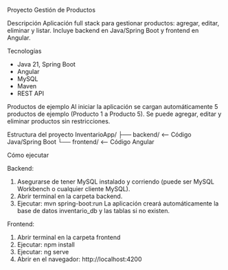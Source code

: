 Proyecto Gestión de Productos

Descripción
Aplicación full stack para gestionar productos: agregar, editar, eliminar y listar. Incluye backend en Java/Spring Boot y frontend en Angular.

Tecnologías
- Java 21, Spring Boot
- Angular
- MySQL
- Maven
- REST API

Productos de ejemplo
Al iniciar la aplicación se cargan automáticamente 5 productos de ejemplo (Producto 1 a Producto 5). Se puede agregar, editar y eliminar productos sin restricciones.

Estructura del proyecto
InventarioApp/
├── backend/      <-- Código Java/Spring Boot
└── frontend/     <-- Código Angular

Cómo ejecutar

Backend:
1. Asegurarse de tener MySQL instalado y corriendo (puede ser MySQL Workbench o cualquier cliente MySQL).
2. Abrir terminal en la carpeta backend.
3. Ejecutar: mvn spring-boot:run
La aplicación creará automáticamente la base de datos inventario_db y las tablas si no existen.

Frontend:
1. Abrir terminal en la carpeta frontend
2. Ejecutar: npm install
3. Ejecutar: ng serve
4. Abrir en el navegador: http://localhost:4200
